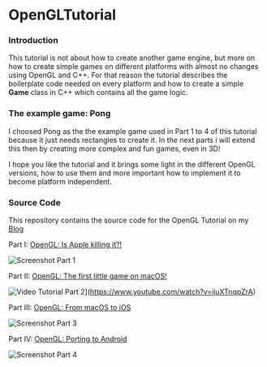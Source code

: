 # OpenGLTutorial

### Introduction
This tutorial is not about how to create another game engine, but more on how to create simple games on different
platforms with almost no changes using OpenGL and C++.
For that reason the tutorial describes the boilerplate code needed on every platform and how to create a simple
**Game** class in C++ which contains all the game logic.


### The example game: Pong
I choosed Pong as the the  example game used in Part 1 to 4 of this tutorial because it just needs rectangles
to create it. In the next parts i will extend this then by creating more complex and fun games, even in 3D!

I hope you like the tutorial and it brings some light in the different OpenGL versions, how to use them and more important
how to implement it to become platform independent.


### Source Code
This repository contains the source code for the OpenGL Tutorial on my [Blog](http://www.rogerboesch.com/)

Part I: [OpenGL: Is Apple killing it?!](http://www.rogerboesch.com/posts/opengl-on-macos.html)


![Screenshot Part 1](http://www.rogerboesch.com/images/opengl-on-macos-I-1.png  )


Part II: [OpenGL: The first little game on macOS!](http://www.rogerboesch.com/posts/opengl-game.html)

![Video Tutorial Part 2](https://img.youtube.com/vi/ijuXTnqpZrA/0.jpg)](https://www.youtube.com/watch?v=ijuXTnqpZrA)


Part III: [OpenGL: From macOS to iOS](http://www.rogerboesch.com/posts/opengl-game-ios.html)


![Screenshot Part 3](http://www.rogerboesch.com/images/opengl-pong-ios.gif)


Part IV: [OpenGL: Porting to Android](http://www.rogerboesch.com/posts/opengl-game-android.html)


![Screenshot Part 4](http://www.rogerboesch.com/images/opengl-pong-android.gif)
